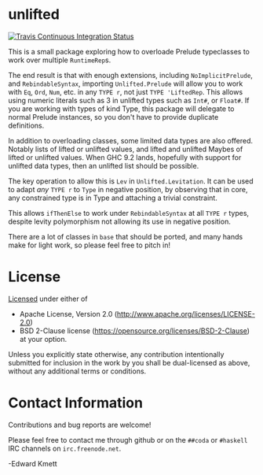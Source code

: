 # unlifted

[![Travis Continuous Integration Status][travis-img]][travis]

This is a small package exploring how to overloade Prelude typeclasses to work over multiple `RuntimeRep`s.

The end result is that with enough extensions, including `NoImplicitPrelude`, and `RebindableSyntax`, importing `Unlifted.Prelude` will allow you to work with `Eq`, `Ord`, `Num`, etc. in any `TYPE r`, not just `TYPE 'LiftedRep`. This allows using numeric literals such as 3 in unlifted types such as `Int#`, or `Float#`. If you are working with types of kind Type, this package will delegate to normal Prelude instances, so you don't have to provide duplicate definitions.

In addition to overloading classes, some limited data types are also offered. Notably lists of lifted or unlifted values, and lifted and unlifted Maybes of lifted or unlifted values. When GHC 9.2 lands, hopefully with support for unlifted data types, then an unlifted list should be possible.

The key operation to allow this is `Lev` in `Unlifted.Levitation`. It can be used to adapt _any_ `TYPE r` to `Type` in negative position, by observing that in core, any constrained type is in Type and attaching a trivial constraint.

This allows `ifThenElse` to work under `RebindableSyntax` at all `TYPE r` types, despite levity polymorphism not allowing its use in negative position.

There are a lot of classes in `base` that should be ported, and many hands make for light work, so please feel free to pitch in!

License
=======

[Licensed](LICENSE.md) under either of
 * Apache License, Version 2.0 (http://www.apache.org/licenses/LICENSE-2.0)
 * BSD 2-Clause license (https://opensource.org/licenses/BSD-2-Clause)
at your option.

Unless you explicitly state otherwise, any contribution intentionally submitted
for inclusion in the work by you shall be dual-licensed as above, without any
additional terms or conditions.

Contact Information
===================

Contributions and bug reports are welcome!

Please feel free to contact me through github or on the `##coda` or `#haskell` IRC channels on `irc.freenode.net`.

-Edward Kmett

 [travis]: http://travis-ci.org/ekmett/linear-primitive
 [travis-img]: https://secure.travis-ci.org/ekmett/linear-primitive.png?branch=master
